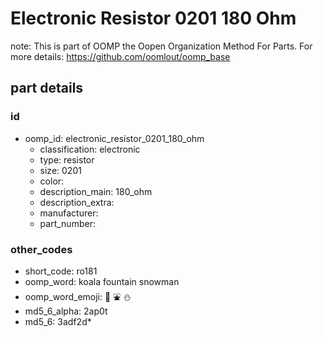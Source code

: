 # Electronic Resistor 0201 180 Ohm  

note: This is part of OOMP the Oopen Organization Method For Parts. For more details: https://github.com/oomlout/oomp_base

##  part details





### id
* oomp_id: electronic_resistor_0201_180_ohm
  * classification: electronic
  * type: resistor
  * size: 0201
  * color: 
  * description_main: 180_ohm
  * description_extra: 
  * manufacturer: 
  * part_number: 

### other_codes
* short_code: ro181
* oomp_word: koala fountain snowman
* oomp_word_emoji: :koala: :fountain: :snowman:
* md5_6_alpha: 2ap0t
* md5_6: 3adf2d* 